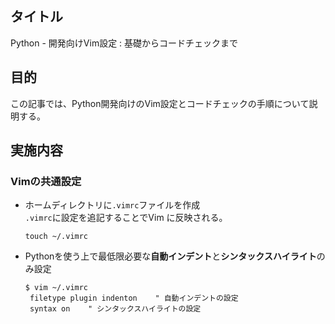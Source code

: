 ## タイトル
Python - 開発向けVim設定 : 基礎からコードチェックまで

## 目的
この記事では、Python開発向けのVim設定とコードチェックの手順について説明する。

## 実施内容
### Vimの共通設定
- ホームディレクトリに`.vimrc`ファイルを作成<br>
`.vimrc`に設定を追記することでVim に反映される。<br>
  ```
  touch ~/.vimrc
  ```

- Pythonを使う上で最低限必要な**自動インデント**と**シンタックスハイライト**のみ設定<br>
  ```
  $ vim ~/.vimrc
   filetype plugin indenton    " 自動インデントの設定
   syntax on    " シンタックスハイライトの設定
  ```
